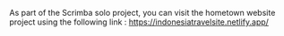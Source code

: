 As part of the Scrimba solo project, you can visit the hometown website project using the following link : https://indonesiatravelsite.netlify.app/
